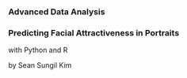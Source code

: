 ### Advanced Data Analysis
### Predicting Facial Attractiveness in Portraits
with Python and R

by Sean Sungil Kim
